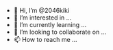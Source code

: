 - 👋 Hi, I’m @2046kiki
- 👀 I’m interested in ...
- 🌱 I’m currently learning ...
- 💞️ I’m looking to collaborate on ...
- 📫 How to reach me ...

<!---
2046kiki/2046kiki is a ✨ special ✨ repository because its `README.md` (this file) appears on your GitHub profile.
You can click the Preview link to take a look at your changes.
--->
